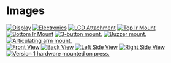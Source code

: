 # Images

[![Display](pc_display-vs.jpg)](pc_display-s.jpg "1602 LCD Display")
[![Electronics](pc_electronics-vs.jpg)](pc_electronics-s.jpg "Drok PS and Pico")
[![LCD Attachment](pc_lcd_attachment-vs.jpg)](pc_lcd_attachment-s.jpg "LCD articulating arm mount.")
[![Top Ir Mount](pc_ir_mount_top-vs.jpg)](pc_ir_mount_top-s.jpg "Top IR break-beam sensor mount.")
[![Bottom Ir Mount](pc_ir_mount_bottom-vs.jpg)](pc_ir_mount_bottom-s.jpg "Bottom IR break-beam sensor mount.")
[![3-button mount.](pc_3-button_mount-vs.jpg)](pc_3-button_mount-s.jpg "The three-button mount.")
[![Buzzer mount.](buzzer_mount-vs.jpg)](buzzer_mount-s.jpg "Buzzer mount.")
[![Articulating arm mount.](pc_articulating_arm_mount-vs.jpg)](pc_articulating_arm_mount-s.jpg "Articulating arm mount.")</br>
[![Front View](pc_port_front-vs.jpg)](pc_port_front-s.jpg "Front view.")
[![Back View](pc_port_back-vs.jpg)](pc_port_back-s.jpg "Rear view.")
[![Left Side View](pc_port_left-vs.jpg)](pc_port_left-s.jpg "Left side.")
[![Right Side View](pc_port_right-vs.jpg)](pc_port_right-s.jpg "Right side.")
[![Version 1 hardware mounted on press.](version_1_on_press-vs.jpg)](version_1_on_press-s.jpg "Version 1 hardware mounted on press. Working!")

